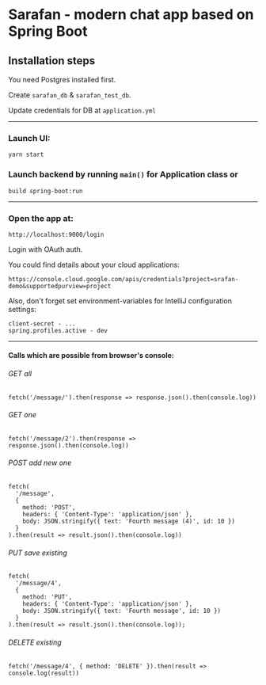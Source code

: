 # Sarafan - modern chat app based on Spring Boot

## Installation steps

You need Postgres installed first. 

Create `sarafan_db` & `sarafan_test_db`. 

Update credentials for DB at `application.yml`

---

### Launch UI:

    yarn start
    
### Launch backend by running `main()` for Application class or     

    build spring-boot:run

---

### Open the app at:

    http://localhost:9000/login

Login with OAuth auth.

You could find details about your cloud applications:

    https://console.cloud.google.com/apis/credentials?project=srafan-demo&supportedpurview=project
    
Also, don't forget set environment-variables for IntelliJ configuration settings:

    client-secret - ...
    spring.profiles.active - dev
    
---

#### Calls which are possible from browser's console:

###### GET all

    fetch('/message/').then(response => response.json().then(console.log))

###### GET one

    fetch('/message/2').then(response => response.json().then(console.log))

###### POST add new one

    fetch(
      '/message', 
      { 
        method: 'POST', 
        headers: { 'Content-Type': 'application/json' },
        body: JSON.stringify({ text: 'Fourth message (4)', id: 10 })
      }
    ).then(result => result.json().then(console.log))

###### PUT save existing

    fetch(
      '/message/4', 
      { 
        method: 'PUT', 
        headers: { 'Content-Type': 'application/json' }, 
        body: JSON.stringify({ text: 'Fourth message', id: 10 })
      }
    ).then(result => result.json().then(console.log));

###### DELETE existing

    fetch('/message/4', { method: 'DELETE' }).then(result => console.log(result))
    
    